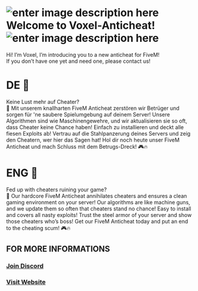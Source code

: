 <!DOCTYPE html>
<html>

<head>
  <meta charset="utf-8">
  <meta name="viewport" content="width=device-width, initial-scale=1.0">
  <link rel="stylesheet" href="https://stackedit.io/style.css" />
</head>

<body class="stackedit">
  <div class="stackedit__html"><h1 id="welcome-to-voxel-anticheat-"><img src="https://voxelac.xyz/bilder/logo_rund_50px.png" alt="enter image description here"> Welcome to Voxel-Anticheat! <img src="https://voxelac.xyz/bilder/logo_rund_50px.png" alt="enter image description here"></h1>
<p>Hi! I’m Voxel, I’m introducing you to a new anticheat for FiveM!<br>
If you don’t have one yet and need one, please contact us!</p>
<h1 id="de-🚩">DE 🚩</h1>
<p>Keine Lust mehr auf Cheater?<br>
🚫 Mit unserem knallharten FiveM Anticheat zerstören wir Betrüger und sorgen für 'ne saubere Spielumgebung auf deinem Server! Unsere Algorithmen sind wie Maschinengewehre, und wir aktualisieren sie so oft, dass Cheater keine Chance haben! Einfach zu installieren und deckt alle fiesen Exploits ab! Vertrau auf die Stahlpanzerung deines Servers und zeig den Cheatern, wer hier das Sagen hat! Hol dir noch heute unser FiveM Anticheat und mach Schluss mit dem Betrugs-Dreck! 🎮🔥</p>
<h1 id="eng-🚩">ENG 🚩</h1>
<p>Fed up with cheaters ruining your game?<br>
🚫 Our hardcore FiveM Anticheat annihilates cheaters and ensures a clean gaming environment on your server! Our algorithms are like machine guns, and we update them so often that cheaters stand no chance! Easy to install and covers all nasty exploits! Trust the steel armor of your server and show those cheaters who’s boss! Get our FiveM Anticheat today and put an end to the cheating scum! 🎮🔥</p>
<h2 id="for-more-informations">FOR MORE INFORMATIONS</h2>
<h3 id="join-discord"><a href="https://discord.voxelac.xyz/">Join Discord</a></h3>
<h3 id="visit-website"><a href="https://voxelac.xyz/">Visit Website</a></h3>
</div>
</body>

</html>
